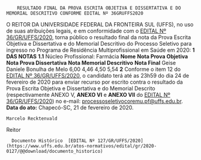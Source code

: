         RESULTADO FINAL DA PROVA ESCRITA OBJETIVA E DISSERTATIVA E DO MEMORIAL DESCRITIVO CONFORME EDITAL Nº 36GRUFFS2020  

 O REITOR DA UNIVERSIDADE FEDERAL DA FRONTEIRA SUL (UFFS), no uso de suas atribuições legais, e em conformidade com o [EDITAL Nº 36/GR/UFFS/2020](https://www.uffs.edu.br/atos-normativos/edital/gr/2020-0036), torna público o resultado final da nota da Prova Escrita Objetiva e Dissertativa e do Memorial Descritivo do Processo Seletivo para ingresso no Programa de Residência Multiprofissional em Saúde em 2020:  **1 DAS NOTAS** **1.1**  Núcleo Profissional: Farmácia     **Nome**   **Nota Prova Objetiva**   **Nota Prova Dissertativa**   **Nota Memorial Descritivo**   **Nota Final**     Geise Daniele Bonulha de Melo   6,00   4,46   4,50   5,54       **2**  Conforme o item 12 do [EDITAL Nº 36/GR/UFFS/2020](https://www.uffs.edu.br/atos-normativos/edital/gr/2020-0036), o candidato terá até as 23h59 do dia 24 de fevereiro de 2020 para enviar recurso por escrito contra o resultado da Prova Escrita Objetiva e Dissertativa e do Memorial Descrito (respectivamente ANEXO V, **ANEXO VI**  e **ANEXO VII**  do [EDITAL Nº 36/GR/UFFS/2020](https://www.uffs.edu.br/atos-normativos/edital/gr/2020-0036)) no e-mail: processoseletivocoremu.pf@uffs.edu.br.        **Data do ato:** Chapecó-SC, 21 de fevereiro de 2020.   
 

    Marcelo Recktenvald   
 Reitor 

      Documento Histórico  [EDITAL Nº 127/GR/UFFS/2020](https://www.uffs.edu.br/atos-normativos/edital/gr/2020-0127/@@download/documento_historico)     
      